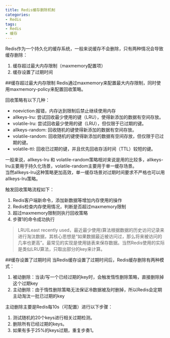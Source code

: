 ```yaml
---
title: Redis缓存删除机制
categories:
- Redis
tags:
- Redis
- 缓存
---
```

Redis作为一个持久化的缓存系统，一般来说缓存不会删除，只有两种情况会导致缓存删除：  
1. 缓存超过最大内存限制（maxmemory配置项）
2. 缓存设置了过期时间
<!-- more -->  
##缓存超过最大内存限制
Redis通过maxmemory来配置最大内存限制，同时使用maxmemory-policy来配置回收策略。  

回收策略有以下几种：

- noeviction:报错，内存达到限制后禁止继续使用内存
- allkeys-lru: 尝试回收最少使用的键（LRU），使得新添加的数据有空间存放。
- volatile-lru: 尝试回收最少使用的键（LRU），但仅限于已过期的键。
- allkeys-random: 回收随机的键使得新添加的数据有空间存放。
- volatile-random: 回收随机的键使得新添加的数据有空间存放，但仅限于已过期的键。
- volatile-ttl: 回收已过期的键，并且优先回收存活时间（TTL）较短的键。  

一般来说，allkeys-lru 和 volatile-random策略相对来说是用的比较多，allkeys-lru主要用于持久化场景，volatile-random主要用于单一缓存场景。  
当然allkeys-lru这种策略更加高效，单一缓存场景对过期时间要求不严格也可以用allkeys-lru策略。

触发回收策略流程如下：
1. Redis客户端新命令，添加新数据等增加内存使用的操作
2. Redis检查内存使用情况，判断是否超过maxmemory限制
3. 超过maxmemory限制则执行回收策略
4. 步骤1的命令成功执行  

>LRU(Least recently used，最近最少使用)算法根据数据的历史访问记录来进行淘汰数据，其核心思想是“如果数据最近被访问过，那么将来被访问的几率也更高”。最常见的实现是使用链表来保存数据。当然Redis使用的实际是类似LRU算法，只取出部分的key来计算。  

##缓存设置了过期时间
当Redis缓存设置了过期时间后，Redis缓存删除有两种模式：
1. 被动删除：当读/写一个已经过期的key时，会触发惰性删除策略，直接删除掉这个过期key
2. 主动删除：由于惰性删除策略无法保证冷数据被及时删掉，所以Redis会定期主动淘汰一批已过期的key  

主动删除主要是Redis每10s（可配置）进行以下步骤：
1. 测试随机的20个keys进行相关过期检测。
2. 删除所有已经过期的keys。
3. 如果有多于25%的keys过期，重复步奏1。  